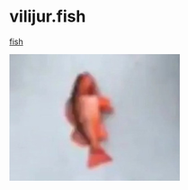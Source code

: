 # vilijur.fish
[fish](https://raw.githubusercontent.com/vilijur/vilijur.fish/refs/heads/main/fish.webp)

![](https://github.com/vilijur/vilijur.fish/blob/main/fish.jpg?raw=true)
